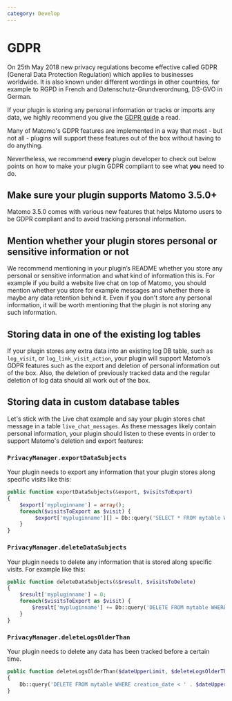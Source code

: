 ```yaml
---
category: Develop
---
```

# GDPR

On 25th May 2018 new privacy regulations become effective called GDPR (General Data Protection Regulation) which applies to businesses worldwide. It is also known under different wordings in other countries, for example to RGPD in French and Datenschutz-Grundverordnung, DS-GVO in German.

If your plugin is storing any personal information or tracks or imports any data, we highly recommend you give the [GDPR guide](https://matomo.org/docs/gdpr/) a read.

Many of Matomo's GDPR features are implemented in a way that most - but not all - plugins will support these features out of the box without having to do anything. 

Nevertheless, we recommend **every** plugin developer to check out below points on how to make your plugin GDPR compliant to see what **you** need to do.

## Make sure your plugin supports Matomo 3.5.0+
Matomo 3.5.0 comes with various new features that helps Matomo users to be GDPR compliant and to avoid tracking personal information.

## Mention whether your plugin stores personal or sensitive information or not
We recommend mentioning in your plugin’s README whether you store any personal or sensitive information and what kind of information this is. For example if you build a website live chat on top of Matomo, you should mention whether you store for example messages and whether there is maybe any data retention behind it. Even if you don't store any personal information,
it will be worth mentioning that the plugin is not storing any such information.

## Storing data in one of the existing log tables
If your plugin stores any extra data into an existing log DB table, such as `log_visit`, or `log_link_visit_action`, your plugin will support Matomo’s GDPR features such as the export and deletion of personal information out of the box. Also, 
the deletion of previously tracked data and the regular deletion of log data should all work out of the box.

## Storing data in custom database tables
Let's stick with the Live chat example and say your plugin stores chat message in a table `live_chat_messages`. As these
messages likely contain personal information, your plugin should listen to these events in order to support Matomo's deletion
and export features:

### `PrivacyManager.exportDataSubjects` 

Your plugin needs to export any information that your plugin stores along specific visits like this:

```php
public function exportDataSubjects(&export, $visitsToExport)
{
    $export['mypluginname'] = array();
    foreach($visitsToExport as $visit) {
         $export['mypluginname'][] = Db::query('SELECT * FROM mytable WHERE idsite = ? and idvisit = ?', array($visit['idsite'], $visit['idvisit']));
    }
}
```

### `PrivacyManager.deleteDataSubjects`
 
Your plugin needs to delete any information that is stored along specific visits. For example like this:

```php
public function deleteDataSubjects(&$result, $visitsToDelete)
{
    $result['mypluginname'] = 0;
    foreach($visitsToExport as $visit) {
        $result['mypluginname'] += Db::query('DELETE FROM mytable WHERE idsite = ? and idvisit = ?', array($visit['idsite'], $visit['idvisit']))->rowCount();
    }
}

```


### `PrivacyManager.deleteLogsOlderThan`
 
Your plugin needs to delete any data has been tracked before a certain time.

```php
public function deleteLogsOlderThan($dateUpperLimit, $deleteLogsOlderThan)
{
    Db::query('DELETE FROM mytable WHERE creation_date < ' . $dateUpperLimit->getDateTime());
}
```


